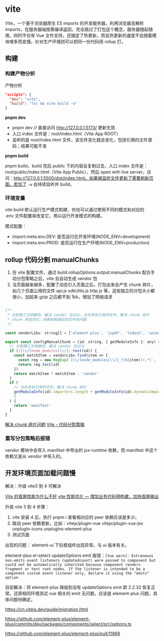 # vite

Vite，一个基于浏览器原生 ES imports 的开发服务器。利用浏览器去解析 imports，在服务器端按需编译返回，完全跳过了打包这个概念，服务器随起随用。同时不仅有 Vue 文件支持，还搞定了热更新，而且热更新的速度不会随着模块增多而变慢。针对生产环境则可以把同一份代码用 rollup 打。

## 构建

### 构建产物分析

产物分析

```json :package.json
"scripts": {
  "dev": "vite",
  "build": "tsc && vite build -w"
}
```

**pnpm dev**

- pnpm dev // 直接访问 http://127.0.0.1:5173/ 更新生效
- 入口 index 文件是：root/index.html（Vite App ROOT）
- 监听的是 root/index.html 文件，该文件变化就会变化，包括引用的文件源码；结果可能不准

**pnpm build**

pnpm build，build 完后 public 下的内容会复制过去，入口 index 文件是：root/public/index.html（Vite App Public），然后 open with live server，访问：http://127.0.0.1:5500/dist/index.html。如果被监听文件更新了需要刷新页面。若加了 `-w` 会持续监听并 build。

### 环境变量

vite build 默认运行生产模式构建，你也可以通过使用不同的模式和对应的 .env 文件配置来改变它，用以运行开发模式的构建。

模式配置：

- import.meta.env.DEV: 是否运行在开发环境(NODE_ENV=development)
- import.meta.env.PROD: 是否运行在生产环境(NODE_ENV=production)

## rollup 代码分割 manualChunks

1. 在 vite 配置文件，通过 build.rollupOptions.output.manualChunks 配合手动分包策略之后，vite 会自动生成 vendor 包
2. 当页面越来越多，配置了动态引入页面之后，打包出来会产生 chunk 碎片，如几个页面公用的文件 api.js sdkUtils.js http.js 等，这些独立的分包大小都很小，加起来 gzip 之后都不到 1kb，增加了网络请求

```js

/**
 * 分割第三方依赖包，解决 vendor 包过大，合并多处引用的文件，解决 chunk 碎片
 * chunk 拆包优化；依赖和构建后的文件有问题
 */

const vendorLibs: string[] = ['element-plus', 'jspdf', 'lodash', 'axios', 'vue-router']

export const configManualChunk = (id: string, { getModuleInfo }: any) => {
  // 分割第三方依赖包，解决 vendor 包过大
  if (/[\\/]node_modules[\\/]/.test(id)) {
    const matchItem = vendorLibs.find(item => {
      const reg = new RegExp(`[\\/]node_modules[\\/]_?(${item})(.*)`, 'ig')
      return reg.test(id)
    })
    return matchItem ? matchItem : 'vendor'
  }
  if (
    // 合并多处引用的文件，解决 chunk 碎片
    getModuleInfo(id).importers.length + getModuleInfo(id).dynamicImporters.length >
    2
  ) {
    return 'manifest'
  }
}
```

[解决 chunk 碎片问题](https://segmentfault.com/a/1190000041919468)
[Vite - 代码分割策略](https://juejin.cn/post/7135671174893142030#heading-0)

### 重写分包策略后报错

vendor 模块中会导入 manifest 中导出的 jsx-runtime 依赖，而 manifest 中这个依赖又是从 vendor 中导入的。

## 开发环境页面加载问题慢

解决：升级 vite3 到 4 可解决

[Vite 的首屏性能为什么不好](https://cloud.tencent.com/developer/article/2224646)
[vite 性能优化 — 增加业务代码预构建，加快首屏输出](https://juejin.cn/post/7085424254702845960#heading-4)

升级 vite 3 到 4 步骤：

1. vite 安装 4 后，执行 pnpm i 查看相对应的 peer 依赖应该是多少。
2. 联动 peer 依赖更新，比如：vitejs/plugin-vue vitejs/plugin-vue-jsx unplugin-icons unplugins-element-plus
3. 测试页面

出现的问题：
element-ui 下拉框组件出现异常，与 ui 版本有关。

element-plus el-select updateOptions emit 报错：`[Vue warn]: Extraneous non-emits event listeners (updatedcount) were passed to component but could not be automatically inherited because component renders fragment or text root nodes. If the listener is intended to be a component custom event listener only, declare it using the "emits" option`

目前解决：将 element-plus 降级到没有 updateOptions emit 即 2.2.32 恢复正常。还原相同环境测试 vue 相关的 emit 无问题，应该是 element-plus 问题，具体问题待确定。

https://cn.vitejs.dev/guide/migration.html

https://github.com/element-plus/element-plus/commits/dev/packages/components/select/src/options.ts

https://github.com/element-plus/element-plus/pull/11868
